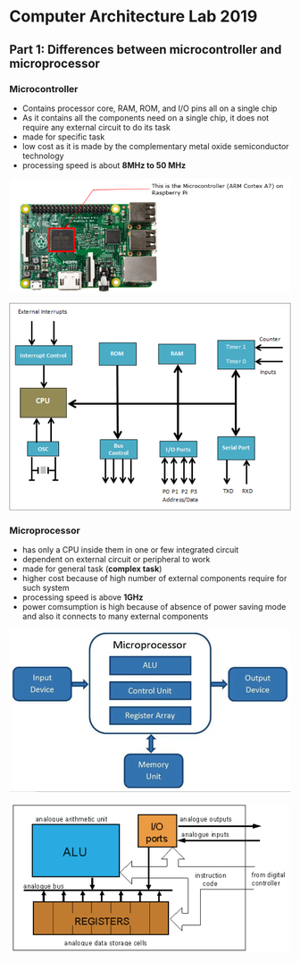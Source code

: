 # Computer Architecture Lab 2019 

## Part 1: Differences between microcontroller and microprocessor

### Microcontroller
- Contains processor core, RAM, ROM, and I/O pins all on a single chip
- As it contains all the components need on a single chip, it does not require any external circuit to do its task
- made for specific task
- low cost as it is made by the complementary metal oxide semiconductor technology
- processing speed is about **8MHz to 50 MHz**

![Microcontroller](img/EmbeddedSystem_MicroController_RaspBerryPi_01.png)

![8051](img/Microcontroller-Block-Diagr.gif)


### Microprocessor
- has only a CPU inside them in one or few integrated circuit
- dependent on external circuit or peripheral to work
- made for general task (**complex task**)
- higher cost because of high number of external components require for such system
- processing speed is above **1GHz**
- power comsumption is high because of absence of power saving mode and also it connects to many external components

![Microprocessor](img/Block-Diagram-of-a-Computer.webp)

![Microprocessor](img/Microprocessor.gif)


